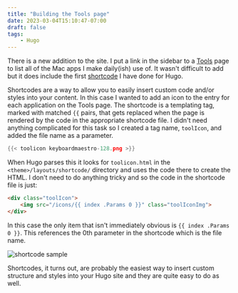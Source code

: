 ```yaml
---
title: "Building the Tools page"
date: 2023-03-04T15:10:47-07:00
draft: false
tags:
    - Hugo
---
```


There is a new addition to the site. I put a link in the sidebar to a [Tools](/tools/) page to list all of the Mac apps I make daily(ish) use of. It wasn't difficult to add but it does include the first [shortcode](https://gohugo.io/templates/shortcode-templates/)  I have done for Hugo. 

Shortcodes are a way to allow you to easily insert custom code and/or styles into your content. In this case I wanted to add an icon to the entry for each application on the Tools page. The shortcode is a templating tag, marked with matched `{{` pairs, that gets replaced when the page is rendered by the code in the appropriate shortcode file. I didn't need anything complicated for this task so I created a tag name, `toolIcon`, and added the file name as a parameter.

```go
{{< toolicon keyboardmaestro-128.png >}}
```

When Hugo parses this it looks for `toolicon.html` in the `<theme>/layouts/shortcode/` directory and uses the code there to create the HTML. I don't need to do anything tricky and so the code in the shortcode file is just:

```html
<div class="toolIcon">
    <img src="/icons/{{ index .Params 0 }}" class="toolIconImg">
</div>
```

In this case the only item that isn't immediately obvious is `{{ index .Params 0 }}`. This references the 0th parameter in the shortcode which is the file name. 

![shortcode sample](/images/shortcodeSample.jpg)

Shortcodes, it turns out, are probably the easiest way to insert custom structure and styles into your Hugo site and they are quite easy to do as well. 